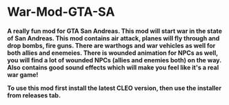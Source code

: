 # War-Mod-GTA-SA

**A really fun mod for GTA San Andreas. This mod will start war in the state of San Andreas. This mod contains air attack, planes will fly through and drop bombs, fire guns. There are warthogs and war vehicles as well for both allies and enemeies. There is wounded animation for NPCs as well, you will find a lot of wounded NPCs (allies and enemies both) on the way. Also contains good sound effects which will make you feel like it's a real war game!**

**To use this mod first install the latest CLEO version, then use the installer from releases tab.**
